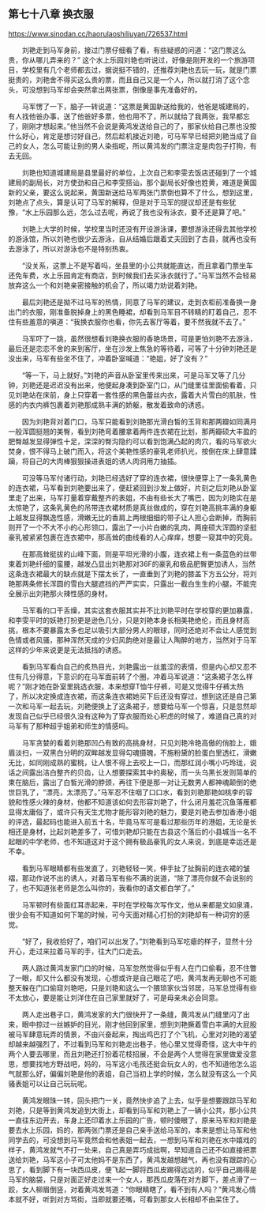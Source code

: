 ## 第七十八章 换衣服

https://www.sinodan.cc/haorulaoshiliuyan/726537.html

　　刘艳走到马军身前，接过门票仔细看了看，有些疑惑的问道：“这门票这么贵，你从哪儿弄来的？” 这个水上乐园刘艳也听说过，好像是刚开发的一个旅游项目，学校里有几个老师都去过，据说挺不错的，还推荐刘艳也去玩一玩，就是门票挺贵的，刘艳舍不得买这么贵的票，而且自己又是一个人，所以就打消了这个念头，可没想到马军却会突然拿出两张票，倒像是事先准备好的。

　　马军愣了一下，脑子一转说道：“这票是黄国新送给我的，他爸是城建局的，有人找他爸办事，送了他爸好多票，他也用不了，所以就给了我两张，我早都忘了，刚刚才想起来。”他当然不会说是黄鸿发送给自己的了，那家伙给自己票也没按什么好心，肯定是想讨好自己，然后趁机接近刘艳，可马军早已经把刘艳当成了自己的女人，怎么可能让别的男人染指呢，所以黄鸿发的门票注定是肉包子打狗，有去无回。

　　刘艳也知道城建局是县里最好的单位，上次自己和李雯去饭店还碰到了一个城建局的副局长，对方使劲和自己和李雯搭讪，那个副局长好像也姓黄，难道是黄国新的父亲，要这么说起来，黄国新送给马军两张门票倒也算不了什么，想到这里，刘艳点了点头，算是认可了马军的解释，但是对于马军的提议却还是有些犹豫，“水上乐园那么远，怎么过去呢，再说了我也没有泳衣，要不还是算了吧。”

　　刘艳上大学的时候，学校里当时还没有开设游泳课，要想游泳还得去其他学校的游泳馆，所以刘艳也很少去游泳，自从结婚后跟着丈夫回到了古县，就再也没有去游泳了，所以对游泳也不是特别热衷。

　　“没关系，这票上不是写着吗，坐县里的小公共就能直达，而且拿着门票坐车还免车费，水上乐园肯定有商店，到时候我们去买泳衣就行了。”马军当然不会轻易放弃这么一个和刘艳亲密接触的机会了，所以竭力劝说着刘艳。

　　最后刘艳还是拗不过马军的热情，同意了马军的建议，走到衣柜前准备换一身出门的衣服，刚准备脱掉身上的黑色睡裙，却看到马军目不转睛的盯着自己，忍不住有些羞意的嗔道：“我换衣服你也看，你先去客厅等着，要不然我就不去了。”

　　马军吓了一跳，虽然很想看刘艳换衣服的香艳场景，可是更怕刘艳不去游泳，最后还是恋恋不舍的来到客厅，坐在沙发上焦急的等待着，可等了十分钟刘艳还是没出来，马军有些坐不住了，冲着卧室喊道：“艳姐，好了没有？”

　　“等一下，马上就好。”刘艳的声音从卧室里传来出来，可是马军又等了几分钟，刘艳还是迟迟没有出来，他便起身凑到卧室门口，从门缝里往里面偷看着，只见刘艳站在床前，身上只穿着一套性感的黑色蕾丝内衣，露着大片雪白的肌肤，性感的内衣内裤包裹着刘艳那成熟丰满的娇躯，散发着致命的诱惑。

　　因为刘艳背对着门口，马军只能看到刘艳那光滑白皙的玉背和那两瓣如同满月一般浑圆挺翘的美臀，看到刘艳弯着腰拿着两件连衣裙在比划，那两瓣硕大丰盈的肥臀越发显得弹性十足，深深的臀沟隐约可以看到饱满凸起的肉穴，看的马军欲火焚身，恨不得马上破门而入，将这个美艳性感的豪乳老师扒光，按倒在床上肆意蹂躏，将自己的大肉棒狠狠操进表姐的诱人肉洞用力抽插。

　　可没等马军付诸行动，刘艳已经选好了穿的连衣裙，很快便穿上了一条乳黄色的连衣裙，马军看到刘艳要出来了，便赶紧回到沙发上做好，片刻之后刘艳从卧室里走了出来，马军打量着穿戴整齐的表姐，不由有些长大了嘴巴，因为刘艳实在是太惊艳了，这条乳黄色的吊带连衣裙材质是真丝做成的，穿在刘艳高挑丰满的身躯上越发显得飘逸性感，滑嫩无比的香肩上两根细细的带子让人担心会断掉，而胸前则开了一个不大不小的心形领口，露出了一小片白嫩的乳肉，两座硕大浑圆的坚挺豪乳被紧紧包裹在连衣裙中，那高耸的曲线看的人心痒痒，想要一窥其中的究竟。

　　在那高耸挺拔的山峰下面，则是平坦光滑的小腹，连衣裙上有一条蓝色的丝带束着刘艳纤细的蛮腰，越发凸显出刘艳那对36F的豪乳和极品肥臀更加诱人，当然这条连衣裙最大的缺点就是下摆太长了，一直垂到了刘艳的膝盖下方五公分，将刘艳那两条修长浑圆的雪白大腿遮挡的严严实实，只露出一截白生生的小腿，不能完全展示出刘艳那火辣性感的身材。

　　马军看的口干舌燥，其实这套衣服其实并不比刘艳平时在学校穿的更加暴露，和李雯平时的妖艳打扮更是逊色几分，只是刘艳本身长相美艳绝伦，而且身材高挑，根本不要暴露太多也足以吸引大部分男人的眼球，同时还绝对不会让人感觉到色情或者风骚，那种浑然天成的少妇风韵绝对是最让人陶醉的地方，当然对于马军这样的少年来说更是无法抵挡的诱惑。

　　看到马军看向自己的炙热目光，刘艳露出一丝羞涩的表情，但是内心却又忍不住有几分得意，下意识的在马军面前转了个圈，冲着马军说道：“这条裙子怎么样呢？”刚才她在卧室里挑选衣服，本来想穿T恤牛仔裤，可是又觉得牛仔裤太热了，所以决定换成连衣裙，而这条连衣裙她买下后还没有穿过，想到这还是自己第一次和马军一起去玩，刘艳便换上了这条裙子，想要给马军一个惊喜，只是忽然却发现自己似乎已经很久没有这种为了穿衣服而处心积虑的时候了，难道自己真的对马军有了那种超乎姐弟和师生的情感吗。

　　马军贪婪的看着刘艳那凹凸有致的高挑身材，只见刘艳冷艳高傲的俏脸上，娥眉淡扫，一双黑白分明的双眸越发显得勾魂摄魄，不施粉黛的脸蛋白里透红，滑嫩无比，如同刚成熟的蜜桃，让人恨不得上去咬上一口，而那红润小嘴小巧玲珑，说话之间露出洁白整齐的贝齿，让人想要探索其中的奥秘，而一头乌黑长发则简单的束在脑后，露出了白皙光滑的脖颈，再往下便是那一对让无数男人都神魂颠倒的绝世巨乳了，“漂亮，太漂亮了。”马军忍不住咽了口口水，看到刘艳那艳如桃李的容貌和性感火辣的身材，他都不知道该如何去形容刘艳了，什么闭月羞花沉鱼落雁都显得太庸俗了，或许只有天生尤物才能形容刘艳的魅力，要是刘艳去参加香港小姐的评选，最起码也能进入前五十名，毕竟马军可是看过那些历年的港姐，无论是长相还是身材，比起刘艳差多了，可惜刘艳却只能在古县这个落后的小县城当一名不起眼的中学老师，也不知道这对于这个拥有极品豪乳的女人来说，到底是幸运还是不幸。

　　看到马军眼睛都有些发直了，刘艳轻轻一笑，伸手扯了扯胸前的连衣裙的皱褶，那动作说不出的诱人，对着马军有些不满的说道，“除了漂亮你就不会说别的了，也不知道张老师是怎么叫你的，我看你的语文都白学了。”

　　马军顿时有些面红耳赤起来，平时在学校每次写作文，他从来都是文如泉涌，很少会有不知道如何下笔的时候，可今天面对精心打扮的刘艳却有一种词穷的感觉。

　　“好了，我收拾好了，咱们可以出发了。”刘艳看到马军吃瘪的样子，显然十分开心，走过来拉着马军的手，往大门口走去。

　　两人路过黄鸿发家门口的时候，马军忽然觉得似乎有人在门口偷看，忍不住瞥了一眼，却又什么都没有发现，心想或许是自己眼花了吧，黄鸿发再无聊也不可能整天躲在门口偷窥刘艳吧，只是刘艳和这么一个猥琐家伙当邻居，马军总觉得有些不太放心，要是能让刘洋住在自己家里就好了，可是母亲未必会同意。

　　两人走出巷子口，黄鸿发家的大门很快开了一条缝，黄鸿发从门缝里闪了出来，眼中掠过一丝嫉妒的目光，刚才他回到家里，想到刘艳撅着雪白丰满的大屁股被马军肆意玩弄的情景，不由兴奋起来，掏出鸡巴打了个飞机，心里对刘艳的渴望却越来越强烈了，不过看到马军和刘艳走出巷子，他心里又觉得奇怪，这大中午的两个人要去哪里，而且刘艳还打扮着花枝招展，不会是两个人觉得在家里做爱没意思，想要找地方野战吧，妈的，马军这小毛孩还挺会玩女人的，也不知道他怎么运气就那么好，偏偏刘艳是他的表姐，自己当初上学的时候，怎么就没有这么一个风骚表姐可以让自己玩玩呢。

　　黄鸿发眼珠一转，回头把门一关，竟然快步追了上去，似乎是想要跟踪马军和刘艳，只是等到黄鸿发追到大街上，却看到马军和刘艳上了一辆小公共，那小公共一直往东边开去，车身上还印着水上乐园的广告，顿时傻眼了，原来马军和刘艳是要去水上乐园，妈的，那两张门票还是自己亲手送给马军的，本来是想让马军和他同学去的，可没想到马军竟然会和他表姐一起去，一想到马军和刘艳在水中嬉戏的样子，黄鸿发就气不打一处来，自己真是弄巧成拙啊，早知道自己还不如直接把票送给刘艳，马军这小子可太他妈不是东西了，黄鸿发越想越气，再也没有跟踪的心思了，看到脚下有一块西瓜皮，便飞起一脚将西瓜皮踢得远远的，似乎自己踢得是马军的脑袋，只是对面正好走过来一个女人，那西瓜皮落在对方脚下，差点滑了一跤，女人柳眉倒竖，对着黄鸿发骂道：“你眼睛瞎了，看不到有人吗？”黄鸿发心情本就不好，听到对方骂街，当即就要还嘴，可看到那女人长相却不由呆住了。

